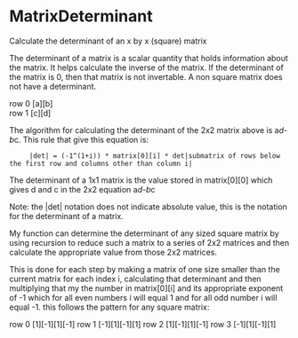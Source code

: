 # MatrixDeterminant
Calculate the determinant of an x by x (square) matrix

The determinant of a matrix is a scalar quantity that holds information about the matrix. It helps calculate the 
inverse of the matrix. If the determinant of the matrix is 0, then that matrix is not invertable. A non square matrix does
not have a determinant. 

row 0 [a][b]  
row 1 [c][d]  

The algorithm for calculating the determinant of the 2x2 matrix above is a*d-b*c. This rule that give this equation is:

         |det| = (-1^(1+i)) * matrix[0][i] * det|submatrix of rows below the first row and columns other than column i|

The determinant of a 1x1 matrix is the value stored in matrix[0][0] which gives d and c in the 2x2 equation a*d-b*c

Note: the |det| notation does not indicate absolute value, this is the notation for the determinant of a matrix. 

My function can determine the determinant of any sized square matrix by using recursion to reduce such a matrix to a series
of 2x2 matrices and then calculate the appropriate value from those 2x2 matrices. 

This is done for each step by making a matrix of one size smaller than the current matrix for each index i, calculating that
determinant and then multiplying that my the number in matrix[0][i] and its appropriate exponent of -1 which for all even 
numbers i will equal 1 and for all odd number i will equal -1. this follows the pattern for any square matrix: 

row 0 [1][-1][1][-1] 
row 1 [-1][1][-1][1] 
row 2 [1][-1][1][-1] 
row 3 [-1][1][-1][1] 

